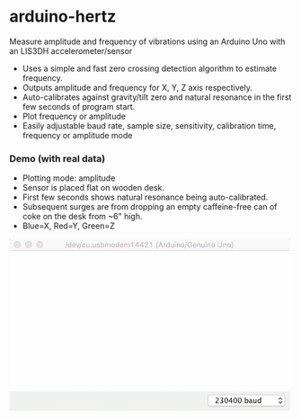 # arduino-hertz
Measure amplitude and frequency of vibrations using an Arduino Uno with an LIS3DH accelerometer/sensor

- Uses a simple and fast zero crossing detection algorithm to estimate frequency.
- Outputs amplitude and frequency for X, Y, Z axis respectively.
- Auto-calibrates against gravity/tilt zero and natural resonance in the first few seconds of program start.
- Plot frequency or amplitude
- Easily adjustable baud rate, sample size, sensitivity, calibration time, frequency or amplitude mode

### Demo (with real data)

- Plotting mode: amplitude
- Sensor is placed flat on wooden desk.
- First few seconds shows natural resonance being auto-calibrated.
- Subsequent surges are from dropping an empty caffeine-free can of coke on the desk from ~6" high. 
- Blue=X, Red=Y, Green=Z

![](demo.gif)
